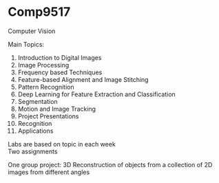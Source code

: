 # Comp9517

Computer Vision

Main Topics:
1. Introduction to Digital Images
2. Image Processing
3. Frequency based Techniques
4. Feature-based Alignment and Image Stitching
5. Pattern Recognition
6. Deep Learning for Feature Extraction and Classification
7. Segmentation 
8. Motion and Image Tracking 
9. Project Presentations 
10. Recognition 
11. Applications

Labs are based on topic in each week                        
Two assignments

One group project: 
3D Reconstruction of objects from a collection of 2D images from different angles